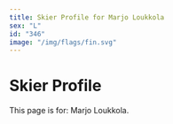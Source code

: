 ```yaml
---
title: Skier Profile for Marjo Loukkola
sex: "L"
id: "346"
image: "/img/flags/fin.svg" 
---
```


# Skier Profile

This page is for: Marjo Loukkola.
    